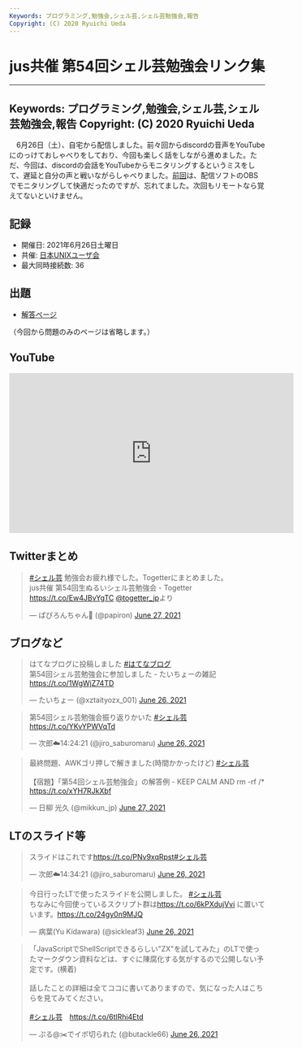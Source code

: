 ```yaml
---
Keywords: プログラミング,勉強会,シェル芸,シェル芸勉強会,報告
Copyright: (C) 2020 Ryuichi Ueda
---
```


# jus共催 第54回シェル芸勉強会リンク集

---
Keywords: プログラミング,勉強会,シェル芸,シェル芸勉強会,報告
Copyright: (C) 2020 Ryuichi Ueda
---

　6月26日（土）、自宅から配信しました。前々回からdiscordの音声をYouTubeにのっけておしゃべりをしており、今回も楽しく話をしながら進めました。ただ、今回は、discordの会話をYouTubeからモニタリングするというミスをして、遅延と自分の声と戦いながらしゃべりました。[前回](/?post=shellgei_53_link)は、配信ソフトのOBSでモニタリングして快適だったのですが、忘れてました。次回もリモートなら覚えてないといけません。



## 記録

* 開催日: 2021年6月26日土曜日
* 共催: [日本UNIXユーザ会](https://www.jus.or.jp/)
* 最大同時接続数: 36

## 出題

* [解答ページ](/?post=shellgei_54)

（今回から問題のみのページは省略します。）


## YouTube

<iframe width="560" height="315" src="https://www.youtube.com/embed/videoseries?list=PLbUh9y6MXvjdjsRUCVTjbEuawMOymHaow" frameborder="0" allow="autoplay; encrypted-media" allowfullscreen></iframe>

## Twitterまとめ

<blockquote class="twitter-tweet" data-partner="tweetdeck"><p lang="ja" dir="ltr"><a href="https://twitter.com/hashtag/%E3%82%B7%E3%82%A7%E3%83%AB%E8%8A%B8?src=hash&amp;ref_src=twsrc%5Etfw">#シェル芸</a> 勉強会お疲れ様でした。Togetterにまとめました。<br>jus共催 第54回生ぬるいシェル芸勉強会 - Togetter <a href="https://t.co/Ew4JBvYgTC">https://t.co/Ew4JBvYgTC</a> <a href="https://twitter.com/togetter_jp?ref_src=twsrc%5Etfw">@togetter_jp</a>より</p>&mdash; ぱぴろんちゃん🥺 (@papiron) <a href="https://twitter.com/papiron/status/1409037213246005251?ref_src=twsrc%5Etfw">June 27, 2021</a></blockquote>
<script async src="https://platform.twitter.com/widgets.js" charset="utf-8"></script>


## ブログなど

<blockquote class="twitter-tweet" data-partner="tweetdeck"><p lang="ja" dir="ltr">はてなブログに投稿しました <a href="https://twitter.com/hashtag/%E3%81%AF%E3%81%A6%E3%81%AA%E3%83%96%E3%83%AD%E3%82%B0?src=hash&amp;ref_src=twsrc%5Etfw">#はてなブログ</a><br>第54回シェル芸勉強会に参加しました - たいちょーの雑記 <a href="https://t.co/1WgWjZ74TD">https://t.co/1WgWjZ74TD</a></p>&mdash; たいちょー (@xztaityozx_001) <a href="https://twitter.com/xztaityozx_001/status/1408715090493206529?ref_src=twsrc%5Etfw">June 26, 2021</a></blockquote>

<blockquote class="twitter-tweet" data-partner="tweetdeck"><p lang="ja" dir="ltr">第54回シェル芸勉強会振り返りかいた <a href="https://twitter.com/hashtag/%E3%82%B7%E3%82%A7%E3%83%AB%E8%8A%B8?src=hash&amp;ref_src=twsrc%5Etfw">#シェル芸</a><a href="https://t.co/YKvYPWVqTd">https://t.co/YKvYPWVqTd</a></p>&mdash; 次郎☁️14:24:21 (@jiro_saburomaru) <a href="https://twitter.com/jiro_saburomaru/status/1408737451661615107?ref_src=twsrc%5Etfw">June 26, 2021</a></blockquote>

<blockquote class="twitter-tweet" data-partner="tweetdeck"><p lang="ja" dir="ltr">最終問題、AWKゴリ押しで解きました(時間かかったけど) <a href="https://twitter.com/hashtag/%E3%82%B7%E3%82%A7%E3%83%AB%E8%8A%B8?src=hash&amp;ref_src=twsrc%5Etfw">#シェル芸</a><br><br>【宿題】「第54回シェル芸勉強会」の解答例 - KEEP CALM AND rm -rf /* <a href="https://t.co/xYH7RJkXbf">https://t.co/xYH7RJkXbf</a></p>&mdash; 日柳 光久 (@mikkun_jp) <a href="https://twitter.com/mikkun_jp/status/1409068740214366219?ref_src=twsrc%5Etfw">June 27, 2021</a></blockquote>

## LTのスライド等

<blockquote class="twitter-tweet" data-partner="tweetdeck"><p lang="ja" dir="ltr">スライドはこれです<a href="https://t.co/PNv9xqRpst">https://t.co/PNv9xqRpst</a><a href="https://twitter.com/hashtag/%E3%82%B7%E3%82%A7%E3%83%AB%E8%8A%B8?src=hash&amp;ref_src=twsrc%5Etfw">#シェル芸</a></p>&mdash; 次郎☁️14:34:21 (@jiro_saburomaru) <a href="https://twitter.com/jiro_saburomaru/status/1408692327556653059?ref_src=twsrc%5Etfw">June 26, 2021</a></blockquote>


<blockquote class="twitter-tweet" data-partner="tweetdeck"><p lang="ja" dir="ltr">今日行ったLTで使ったスライドを公開しました。 <a href="https://twitter.com/hashtag/%E3%82%B7%E3%82%A7%E3%83%AB%E8%8A%B8?src=hash&amp;ref_src=twsrc%5Etfw">#シェル芸</a> <br>ちなみに今回使っているスクリプト群は<a href="https://t.co/6kPXdujVvi">https://t.co/6kPXdujVvi</a> に置いています。<a href="https://t.co/24gy0n9MJQ">https://t.co/24gy0n9MJQ</a></p>&mdash; 病葉(Yu Kidawara) (@sickleaf3) <a href="https://twitter.com/sickleaf3/status/1408796174543294468?ref_src=twsrc%5Etfw">June 26, 2021</a></blockquote>


<blockquote class="twitter-tweet" data-partner="tweetdeck"><p lang="ja" dir="ltr">「JavaScriptでShellScriptできるらしい&quot;ZX&quot;を試してみた」のLTで使ったマークダウン資料などは、すぐに陳腐化する気がするので公開しない予定です。(横着)<br><br>話したことの詳細は全てココに書いてありますので、気になった人はこちらを見てみてください。<br><br> <a href="https://twitter.com/hashtag/%E3%82%B7%E3%82%A7%E3%83%AB%E8%8A%B8?src=hash&amp;ref_src=twsrc%5Etfw">#シェル芸</a>　<a href="https://t.co/6tlRhi4Etd">https://t.co/6tlRhi4Etd</a></p>&mdash; ぷる@✂️でイボ切られた (@butackle66) <a href="https://twitter.com/butackle66/status/1408773264709537805?ref_src=twsrc%5Etfw">June 26, 2021</a></blockquote>

